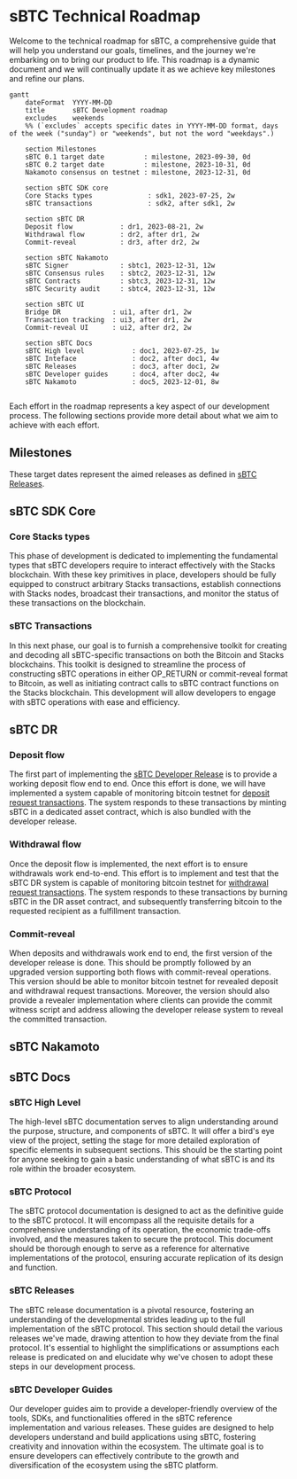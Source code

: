 # sBTC Technical Roadmap
Welcome to the technical roadmap for sBTC, a comprehensive guide that will help you understand our goals, timelines, and the journey we're embarking on to bring our product to life. This roadmap is a dynamic document and we will continually update it as we achieve key milestones and refine our plans.


```mermaid
gantt
    dateFormat  YYYY-MM-DD
    title       sBTC Development roadmap
    excludes    weekends
    %% (`excludes` accepts specific dates in YYYY-MM-DD format, days of the week ("sunday") or "weekends", but not the word "weekdays".)

    section Milestones
    sBTC 0.1 target date          : milestone, 2023-09-30, 0d
    sBTC 0.2 target date          : milestone, 2023-10-31, 0d
    Nakamoto consensus on testnet : milestone, 2023-12-31, 0d

    section sBTC SDK core
    Core Stacks types              : sdk1, 2023-07-25, 2w
    sBTC transactions              : sdk2, after sdk1, 2w

    section sBTC DR
    Deposit flow            : dr1, 2023-08-21, 2w
    Withdrawal flow         : dr2, after dr1, 2w
    Commit-reveal           : dr3, after dr2, 2w

    section sBTC Nakamoto
    sBTC Signer             : sbtc1, 2023-12-31, 12w
    sBTC Consensus rules    : sbtc2, 2023-12-31, 12w
    sBTC Contracts          : sbtc3, 2023-12-31, 12w
    sBTC Security audit     : sbtc4, 2023-12-31, 12w

    section sBTC UI
    Bridge DR             : ui1, after dr1, 2w
    Transaction tracking  : ui3, after dr1, 2w
    Commit-reveal UI      : ui2, after dr2, 2w

    section sBTC Docs
    sBTC High level            : doc1, 2023-07-25, 1w
    sBTC Inteface              : doc2, after doc1, 4w
    sBTC Releases              : doc3, after doc1, 2w
    sBTC Developer guides      : doc4, after doc2, 4w
    sBTC Nakamoto              : doc5, 2023-12-01, 8w
  
```

Each effort in the roadmap represents a key aspect of our development process. The following sections provide more detail about what we aim to achieve with each effort.

## Milestones
These target dates represent the aimed releases as defined in [sBTC Releases](sbtc-releases.md).
## sBTC SDK Core

### Core Stacks types
This phase of development is dedicated to implementing the fundamental types that sBTC developers require to interact effectively with the Stacks blockchain. With these key primitives in place, developers should be fully equipped to construct arbitrary Stacks transactions, establish connections with Stacks nodes, broadcast their transactions, and monitor the status of these transactions on the blockchain.

### sBTC Transactions
In this next phase, our goal is to furnish a comprehensive toolkit for creating and decoding all sBTC-specific transactions on both the Bitcoin and Stacks blockchains. This toolkit is designed to streamline the process of constructing sBTC operations in either OP_RETURN or commit-reveal format to Bitcoin, as well as initiating contract calls to sBTC contract functions on the Stacks blockchain. This development will allow developers to engage with sBTC operations with ease and efficiency.

## sBTC DR

### Deposit flow
The first part of implementing the [sBTC Developer Release](./sbtc-releases/sbtc-dev.md) is to provide a working deposit flow end to end. Once this effort is done, we will have implemented a system capable of monitoring bitcoin testnet for [deposit request transactions](./sbtc-operations/bitcoin-transactions.md). The system responds to these transactions by minting sBTC in a dedicated asset contract, which is also bundled with the developer release.

### Withdrawal flow
Once the deposit flow is implemented, the next effort is to ensure withdrawals work end-to-end. This effort is to implement and test that the sBTC DR system is capable of monitoring bitcoin testnet for [withdrawal request transactions](./sbtc-operations/bitcoin-transactions.md). The system responds to these transactions by burning sBTC in the DR asset contract, and subsequently transferring bitcoin to the requested recipient as a fulfillment transaction.

### Commit-reveal
When deposits and withdrawals work end to end, the first version of the developer release is done. This should be promptly followed by an upgraded version supporting both flows with commit-reveal operations. This version should be able to monitor bitcoin testnet for revealed deposit and withdrawal request transactions. Moreover, the version should also provide a revealer implementation where clients can provide the commit witness script and address allowing the developer release system to reveal the committed transaction.

## sBTC Nakamoto

## sBTC Docs

### sBTC High Level
The high-level sBTC documentation serves to align understanding around the purpose, structure, and components of sBTC. It will offer a bird's eye view of the project, setting the stage for more detailed exploration of specific elements in subsequent sections. This should be the starting point for anyone seeking to gain a basic understanding of what sBTC is and its role within the broader ecosystem.

### sBTC Protocol
The sBTC protocol documentation is designed to act as the definitive guide to the sBTC protocol. It will encompass all the requisite details for a comprehensive understanding of its operation, the economic trade-offs involved, and the measures taken to secure the protocol. This document should be thorough enough to serve as a reference for alternative implementations of the protocol, ensuring accurate replication of its design and function.

### sBTC Releases
The sBTC release documentation is a pivotal resource, fostering an understanding of the developmental strides leading up to the full implementation of the sBTC protocol. This section should detail the various releases we've made, drawing attention to how they deviate from the final protocol. It's essential to highlight the simplifications or assumptions each release is predicated on and elucidate why we've chosen to adopt these steps in our development process.

### sBTC Developer Guides
Our developer guides aim to provide a developer-friendly overview of the tools, SDKs, and functionalities offered in the sBTC reference implementation and various releases. These guides are designed to help developers understand and build applications using sBTC, fostering creativity and innovation within the ecosystem. The ultimate goal is to ensure developers can effectively contribute to the growth and diversification of the ecosystem using the sBTC platform.

